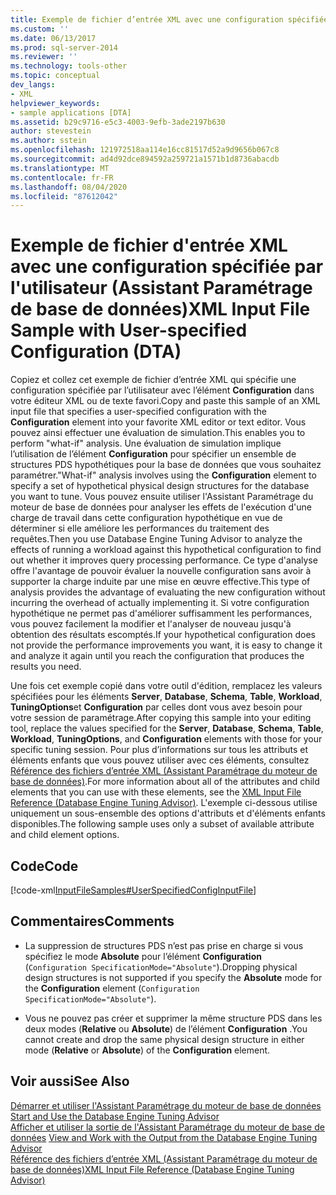 ```yaml
---
title: Exemple de fichier d’entrée XML avec une configuration spécifiée par l’utilisateur (Assistant Paramétrage de base de données) | Microsoft Docs
ms.custom: ''
ms.date: 06/13/2017
ms.prod: sql-server-2014
ms.reviewer: ''
ms.technology: tools-other
ms.topic: conceptual
dev_langs:
- XML
helpviewer_keywords:
- sample applications [DTA]
ms.assetid: b29c9716-e5c3-4003-9efb-3ade2197b630
author: stevestein
ms.author: sstein
ms.openlocfilehash: 121972518aa114e16cc81517d52a9d9656b067c8
ms.sourcegitcommit: ad4d92dce894592a259721a1571b1d8736abacdb
ms.translationtype: MT
ms.contentlocale: fr-FR
ms.lasthandoff: 08/04/2020
ms.locfileid: "87612042"
---
```

# <a name="xml-input-file-sample-with-user-specified-configuration-dta"></a><span data-ttu-id="0beba-102">Exemple de fichier d'entrée XML avec une configuration spécifiée par l'utilisateur (Assistant Paramétrage de base de données)</span><span class="sxs-lookup"><span data-stu-id="0beba-102">XML Input File Sample with User-specified Configuration (DTA)</span></span>
  <span data-ttu-id="0beba-103">Copiez et collez cet exemple de fichier d’entrée XML qui spécifie une configuration spécifiée par l’utilisateur avec l’élément **Configuration** dans votre éditeur XML ou de texte favori.</span><span class="sxs-lookup"><span data-stu-id="0beba-103">Copy and paste this sample of an XML input file that specifies a user-specified configuration with the **Configuration** element into your favorite XML editor or text editor.</span></span> <span data-ttu-id="0beba-104">Vous pouvez ainsi effectuer une évaluation de simulation.</span><span class="sxs-lookup"><span data-stu-id="0beba-104">This enables you to perform "what-if" analysis.</span></span> <span data-ttu-id="0beba-105">Une évaluation de simulation implique l’utilisation de l’élément **Configuration** pour spécifier un ensemble de structures PDS hypothétiques pour la base de données que vous souhaitez paramétrer.</span><span class="sxs-lookup"><span data-stu-id="0beba-105">"What-if" analysis involves using the **Configuration** element to specify a set of hypothetical physical design structures for the database you want to tune.</span></span> <span data-ttu-id="0beba-106">Vous pouvez ensuite utiliser l'Assistant Paramétrage du moteur de base de données pour analyser les effets de l'exécution d'une charge de travail dans cette configuration hypothétique en vue de déterminer si elle améliore les performances du traitement des requêtes.</span><span class="sxs-lookup"><span data-stu-id="0beba-106">Then you use Database Engine Tuning Advisor to analyze the effects of running a workload against this hypothetical configuration to find out whether it improves query processing performance.</span></span> <span data-ttu-id="0beba-107">Ce type d'analyse offre l'avantage de pouvoir évaluer la nouvelle configuration sans avoir à supporter la charge induite par une mise en œuvre effective.</span><span class="sxs-lookup"><span data-stu-id="0beba-107">This type of analysis provides the advantage of evaluating the new configuration without incurring the overhead of actually implementing it.</span></span> <span data-ttu-id="0beba-108">Si votre configuration hypothétique ne permet pas d'améliorer suffisamment les performances, vous pouvez facilement la modifier et l'analyser de nouveau jusqu'à obtention des résultats escomptés.</span><span class="sxs-lookup"><span data-stu-id="0beba-108">If your hypothetical configuration does not provide the performance improvements you want, it is easy to change it and analyze it again until you reach the configuration that produces the results you need.</span></span>  
  
 <span data-ttu-id="0beba-109">Une fois cet exemple copié dans votre outil d'édition, remplacez les valeurs spécifiées pour les éléments **Server**, **Database**, **Schema**, **Table**, **Workload**, **TuningOptions**et **Configuration** par celles dont vous avez besoin pour votre session de paramétrage.</span><span class="sxs-lookup"><span data-stu-id="0beba-109">After copying this sample into your editing tool, replace the values specified for the **Server**, **Database**, **Schema**, **Table**, **Workload**, **TuningOptions**, and **Configuration** elements with those for your specific tuning session.</span></span> <span data-ttu-id="0beba-110">Pour plus d’informations sur tous les attributs et éléments enfants que vous pouvez utiliser avec ces éléments, consultez [Référence des fichiers d’entrée XML &#40;Assistant Paramétrage du moteur de base de données&#41;](xml-input-file-reference-database-engine-tuning-advisor.md).</span><span class="sxs-lookup"><span data-stu-id="0beba-110">For more information about all of the attributes and child elements that you can use with these elements, see the [XML Input File Reference &#40;Database Engine Tuning Advisor&#41;](xml-input-file-reference-database-engine-tuning-advisor.md).</span></span> <span data-ttu-id="0beba-111">L'exemple ci-dessous utilise uniquement un sous-ensemble des options d'attributs et d'éléments enfants disponibles.</span><span class="sxs-lookup"><span data-stu-id="0beba-111">The following sample uses only a subset of available attribute and child element options.</span></span>  
  
## <a name="code"></a><span data-ttu-id="0beba-112">Code</span><span class="sxs-lookup"><span data-stu-id="0beba-112">Code</span></span>  
 [!code-xml[InputFileSamples#UserSpecifiedConfigInputFile](../../snippets/xml/SQL14/dta_xml/inputfilesamples/xml/dta_xml_input_file_samples.xml#userspecifiedconfiginputfile)]  
  
## <a name="comments"></a><span data-ttu-id="0beba-113">Commentaires</span><span class="sxs-lookup"><span data-stu-id="0beba-113">Comments</span></span>  
  
-   <span data-ttu-id="0beba-114">La suppression de structures PDS n’est pas prise en charge si vous spécifiez le mode **Absolute** pour l’élément **Configuration** (`Configuration SpecificationMode="Absolute"`).</span><span class="sxs-lookup"><span data-stu-id="0beba-114">Dropping physical design structures is not supported if you specify the **Absolute** mode for the **Configuration** element (`Configuration SpecificationMode="Absolute"`).</span></span>  
  
-   <span data-ttu-id="0beba-115">Vous ne pouvez pas créer et supprimer la même structure PDS dans les deux modes (**Relative** ou **Absolute**) de l’élément **Configuration** .</span><span class="sxs-lookup"><span data-stu-id="0beba-115">You cannot create and drop the same physical design structure in either mode (**Relative** or **Absolute**) of the **Configuration** element.</span></span>  
  
## <a name="see-also"></a><span data-ttu-id="0beba-116">Voir aussi</span><span class="sxs-lookup"><span data-stu-id="0beba-116">See Also</span></span>  
 <span data-ttu-id="0beba-117">[Démarrer et utiliser l'Assistant Paramétrage du moteur de base de données](../../relational-databases/performance/start-and-use-the-database-engine-tuning-advisor.md) </span><span class="sxs-lookup"><span data-stu-id="0beba-117">[Start and Use the Database Engine Tuning Advisor](../../relational-databases/performance/start-and-use-the-database-engine-tuning-advisor.md) </span></span>  
 <span data-ttu-id="0beba-118">[Afficher et utiliser la sortie de l'Assistant Paramétrage du moteur de base de données](../../relational-databases/performance/view-and-work-with-the-output-from-the-database-engine-tuning-advisor.md) </span><span class="sxs-lookup"><span data-stu-id="0beba-118">[View and Work with the Output from the Database Engine Tuning Advisor](../../relational-databases/performance/view-and-work-with-the-output-from-the-database-engine-tuning-advisor.md) </span></span>  
 [<span data-ttu-id="0beba-119">Référence des fichiers d’entrée XML &#40;Assistant Paramétrage du moteur de base de données&#41;</span><span class="sxs-lookup"><span data-stu-id="0beba-119">XML Input File Reference &#40;Database Engine Tuning Advisor&#41;</span></span>](xml-input-file-reference-database-engine-tuning-advisor.md)  
  
  
